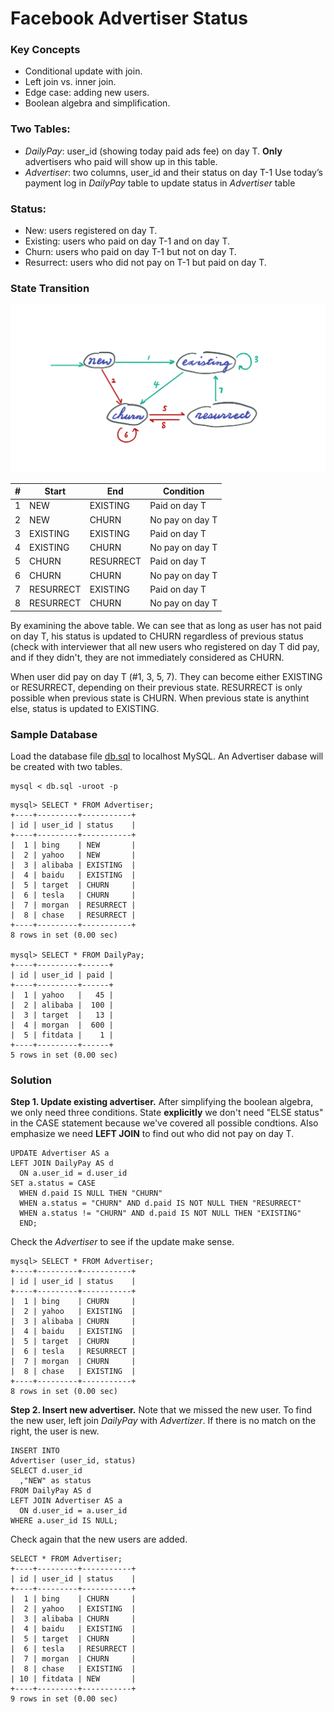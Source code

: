 # Facebook Advertiser Status

### Key Concepts
* Conditional update with join.
* Left join vs. inner join.
* Edge case: adding new users.
* Boolean algebra and simplification.

### Two Tables:
* *DailyPay*: user_id (showing today paid ads fee) on day T. __Only__ advertisers who paid will show up in this table. 
* *Advertiser*: two columns, user_id and their status on day T-1
Use today’s payment log in *DailyPay* table to update status in *Advertiser* table

### Status: 
* New: users registered on day T.
* Existing: users who paid on day T-1 and on day T.
* Churn: users who paid on day T-1 but not on day T.
* Resurrect: users who did not pay on T-1 but paid on day T.

### State Transition

<p align="center">
    <img src="fig/transition.png" width="700">
</p>

|#| Start | End | Condition |
|-|----|----------|-----------|
|1|NEW|EXISTING|Paid on day T|
|2|NEW|CHURN|No pay on day T|
|3|EXISTING|EXISTING|Paid on day T|
|4|EXISTING|CHURN|No pay on day T|
|5|CHURN|RESURRECT|Paid on day T|
|6|CHURN|CHURN|No pay on day T|
|7|RESURRECT|EXISTING|Paid on day T|
|8|RESURRECT|CHURN|No pay on day T|

By examining the above table. We can see that as long as user has not paid on day T, his status is updated to CHURN regardless of previous status (check with interviewer that all new users who registered on day T did pay, and if they didn't, they are not immediately considered as CHURN.

When user did pay on day T (#1, 3, 5, 7). They can become either EXISTING or RESURRECT, depending on their previous state. RESURRECT is only possible when previous state is CHURN. When previous state is anythint else, status is updated to EXISTING.

### Sample Database
Load the database file [db.sql](db.sql) to localhost MySQL. An Advertiser dabase will be created with two tables. 
```
mysql < db.sql -uroot -p
```

```
mysql> SELECT * FROM Advertiser;
+----+---------+-----------+
| id | user_id | status    |
+----+---------+-----------+
|  1 | bing    | NEW       |
|  2 | yahoo   | NEW       |
|  3 | alibaba | EXISTING  |
|  4 | baidu   | EXISTING  |
|  5 | target  | CHURN     |
|  6 | tesla   | CHURN     |
|  7 | morgan  | RESURRECT |
|  8 | chase   | RESURRECT |
+----+---------+-----------+
8 rows in set (0.00 sec)

mysql> SELECT * FROM DailyPay;
+----+---------+------+
| id | user_id | paid |
+----+---------+------+
|  1 | yahoo   |   45 |
|  2 | alibaba |  100 |
|  3 | target  |   13 |
|  4 | morgan  |  600 |
|  5 | fitdata |    1 |
+----+---------+------+
5 rows in set (0.00 sec)
```

### Solution
__Step 1. Update existing advertiser.__ After simplifying the boolean algebra, we only need three conditions. State __explicitly__ we don't need "ELSE status" in the CASE statement because we've covered all possible condtions. Also emphasize we need __LEFT JOIN__ to find out who did not pay on day T.
```
UPDATE Advertiser AS a
LEFT JOIN DailyPay AS d
  ON a.user_id = d.user_id
SET a.status = CASE 
  WHEN d.paid IS NULL THEN "CHURN" 
  WHEN a.status = "CHURN" AND d.paid IS NOT NULL THEN "RESURRECT"
  WHEN a.status != "CHURN" AND d.paid IS NOT NULL THEN "EXISTING"
  END;
```

Check the *Advertiser* to see if the update make sense.
```
mysql> SELECT * FROM Advertiser;                                                
+----+---------+-----------+
| id | user_id | status    |
+----+---------+-----------+
|  1 | bing    | CHURN     |
|  2 | yahoo   | EXISTING  |
|  3 | alibaba | CHURN     |
|  4 | baidu   | EXISTING  |
|  5 | target  | CHURN     |
|  6 | tesla   | RESURRECT |
|  7 | morgan  | CHURN     |
|  8 | chase   | EXISTING  |
+----+---------+-----------+
8 rows in set (0.00 sec)
```

__Step 2. Insert new advertiser.__ Note that we missed the new user. To find the new user, left join *DailyPay* with *Advertizer*. If there is no match on the right, the user is new.

```
INSERT INTO 
Advertiser (user_id, status)
SELECT d.user_id
  ,"NEW" as status
FROM DailyPay AS d
LEFT JOIN Advertiser AS a
  ON d.user_id = a.user_id
WHERE a.user_id IS NULL;
```

Check again that the new users are added.
```
SELECT * FROM Advertiser;
+----+---------+-----------+
| id | user_id | status    |
+----+---------+-----------+
|  1 | bing    | CHURN     |
|  2 | yahoo   | EXISTING  |
|  3 | alibaba | CHURN     |
|  4 | baidu   | EXISTING  |
|  5 | target  | CHURN     |
|  6 | tesla   | RESURRECT |
|  7 | morgan  | CHURN     |
|  8 | chase   | EXISTING  |
| 10 | fitdata | NEW       |
+----+---------+-----------+
9 rows in set (0.00 sec)
```
